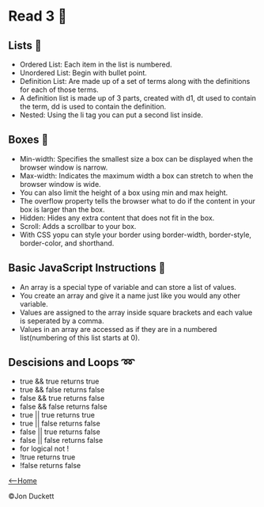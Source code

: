 # Read 3 🔖
## Lists 📝
- Ordered List: Each item in the list is numbered.
- Unordered List: Begin with bullet point.
- Definition List: Are made up of a set of terms along with the definitions for each of those terms. 
- A  definition list is made up of 3 parts, created with d1, dt used to contain the term, dd is used to contain the definition.
- Nested: Using the li tag you can put a second list inside.
## Boxes 🥡
- Min-width: Specifies the smallest size a box can be displayed when the browser window is narrow.
- Max-width: Indicates the maximum width a box can stretch to when the browser window is wide.
- You can also limit the height of a box using min and max height.
- The overflow property tells the browser what to do if the content in your box is larger than the box.
- Hidden: Hides any extra content that does not fit in the box.
- Scroll: Adds a scrollbar to your box. 
- With CSS yopu can style your border using border-width, border-style, border-color, and shorthand.
## Basic JavaScript Instructions 🍎
- An array is a special type of variable and can store a list of values.
- You create an array and give it a name just like you would any other variable.
- Values are assigned to the array inside square brackets and each value is seperated by a comma.
- Values in an array are accessed as if they are in a numbered list(numbering of this list starts at 0).
## Descisions and Loops ➿
- true && true returns true
- true && false returns false
- false && true returns false
- false && false returns false
- true || true returns true
- true || false returns false
- false || true returns false
- false || false returns false
- for logical not !
- !true returns true
- !false returns false

[<--Home](https://mnlatter.github.io/reading-notes)

©️Jon Duckett
